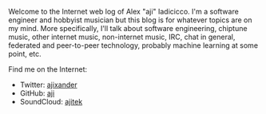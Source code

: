 Welcome to the Internet web log of Alex "aji" Iadicicco. I'm a software
engineer and hobbyist musician but this blog is for whatever topics are on my
mind. More specifically, I'll talk about software engineering, chiptune music,
other internet music, non-internet music, IRC, chat in general, federated and
peer-to-peer technology, probably machine learning at some point, etc.

Find me on the Internet:

* Twitter: [ajixander](https://twitter.com/ajixander)
* GitHub: [aji](https://github.com/aji)
* SoundCloud: [ajitek](https://soundcloud.com/ajitek)
